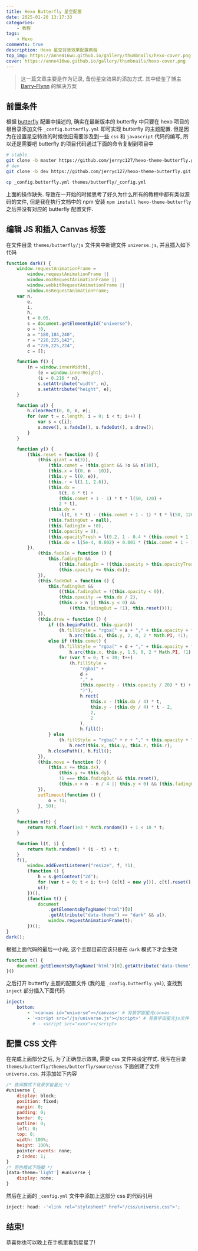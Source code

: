 ```yaml
---
title: Hexo Butterfly 星空配置
date: 2025-01-20 13:17:33
categories:
    - 教程
tags:
    - Hexo
comments: true
description: Hexo 星空背景效果配置教程
top_img: https://anne416wu.github.io/gallery/thumbnails/hexo-cover.png
cover: https://anne416wu.github.io/gallery/thumbnails/hexo-cover.png
---
```


> 这一篇文章主要是作为记录, 备份星空效果的添加方式. 其中借鉴了博主 [Barry-Flynn](https://blog.meta-code.top/2021/09/30/2021-7/) 的解决方案

## 前置条件

根据 [butterfly](https://butterfly.js.org/posts/dc584b87/) 配置中描述的, 确实在最新版本的 butterfly 中只要在 hexo 项目的根目录添加文件 `_config.butterfly.yml` 即可实现 butterfly 的主题配置. 但是因为在设置星空特效的时候依旧需要涉及到一些 `css` 和 `javascript` 代码的编写, 所以还是需要吧 butterfly 的项目代码通过下面的命令复制到项目中

```bash
# stable
git clone -b master https://github.com/jerryc127/hexo-theme-butterfly.git themes/butterfly
# dev
git clone -b dev https://github.com/jerryc127/hexo-theme-butterfly.git themes/butterfly

cp _config.butterfly.yml themes/butterfly/_config.yml
```

上面的操作缺失. 导致在一开始的时候思考了好久为什么所有的教程中都有类似源码的文件, 但是我在执行文档中的 npm 安装 `npm install hexo-theme-butterfly` 之后并没有对应的 butterfly 配置文件.

## 编辑 JS 和插入 Canvas 标签

在文件目录 `themes/butterfly/js` 文件夹中新建文件 `universe.js`, 并且插入如下代码

```javascript
function dark() {
    window.requestAnimationFrame =
        window.requestAnimationFrame ||
        window.mozRequestAnimationFrame ||
        window.webkitRequestAnimationFrame ||
        window.msRequestAnimationFrame;
    var n,
        e,
        i,
        h,
        t = 0.05,
        s = document.getElementById("universe"),
        o = !0,
        a = "180,184,240",
        r = "226,225,142",
        d = "226,225,224",
        c = [];

    function f() {
        (n = window.innerWidth),
            (e = window.innerHeight),
            (i = 0.216 * n),
            s.setAttribute("width", n),
            s.setAttribute("height", e);
    }

    function u() {
        h.clearRect(0, 0, n, e);
        for (var t = c.length, i = 0; i < t; i++) {
            var s = c[i];
            s.move(), s.fadeIn(), s.fadeOut(), s.draw();
        }
    }

    function y() {
        (this.reset = function () {
            (this.giant = m(3)),
                (this.comet = !this.giant && !o && m(10)),
                (this.x = l(0, n - 10)),
                (this.y = l(0, e)),
                (this.r = l(1.1, 2.6)),
                (this.dx =
                    l(t, 6 * t) +
                    (this.comet + 1 - 1) * t * l(50, 120) +
                    2 * t),
                (this.dy =
                    -l(t, 6 * t) - (this.comet + 1 - 1) * t * l(50, 120)),
                (this.fadingOut = null),
                (this.fadingIn = !0),
                (this.opacity = 0),
                (this.opacityTresh = l(0.2, 1 - 0.4 * (this.comet + 1 - 1))),
                (this.do = l(5e-4, 0.002) + 0.001 * (this.comet + 1 - 1));
        }),
            (this.fadeIn = function () {
                this.fadingIn &&
                    ((this.fadingIn = !(this.opacity > this.opacityTresh)),
                    (this.opacity += this.do));
            }),
            (this.fadeOut = function () {
                this.fadingOut &&
                    ((this.fadingOut = !(this.opacity < 0)),
                    (this.opacity -= this.do / 2),
                    (this.x > n || this.y < 0) &&
                        ((this.fadingOut = !1), this.reset()));
            }),
            (this.draw = function () {
                if ((h.beginPath(), this.giant))
                    (h.fillStyle = "rgba(" + a + "," + this.opacity + ")"),
                        h.arc(this.x, this.y, 2, 0, 2 * Math.PI, !1);
                else if (this.comet) {
                    (h.fillStyle = "rgba(" + d + "," + this.opacity + ")"),
                        h.arc(this.x, this.y, 1.5, 0, 2 * Math.PI, !1);
                    for (var t = 0; t < 30; t++)
                        (h.fillStyle =
                            "rgba(" +
                            d +
                            "," +
                            (this.opacity - (this.opacity / 20) * t) +
                            ")"),
                            h.rect(
                                this.x - (this.dx / 4) * t,
                                this.y - (this.dy / 4) * t - 2,
                                2,
                                2
                            ),
                            h.fill();
                } else
                    (h.fillStyle = "rgba(" + r + "," + this.opacity + ")"),
                        h.rect(this.x, this.y, this.r, this.r);
                h.closePath(), h.fill();
            }),
            (this.move = function () {
                (this.x += this.dx),
                    (this.y += this.dy),
                    !1 === this.fadingOut && this.reset(),
                    (this.x > n - n / 4 || this.y < 0) && (this.fadingOut = !0);
            }),
            setTimeout(function () {
                o = !1;
            }, 50);
    }

    function m(t) {
        return Math.floor(1e3 * Math.random()) + 1 < 10 * t;
    }

    function l(t, i) {
        return Math.random() * (i - t) + t;
    }
    f(),
        window.addEventListener("resize", f, !1),
        (function () {
            h = s.getContext("2d");
            for (var t = 0; t < i; t++) (c[t] = new y()), c[t].reset();
            u();
        })(),
        (function t() {
            document
                .getElementsByTagName("html")[0]
                .getAttribute("data-theme") == "dark" && u(),
                window.requestAnimationFrame(t);
        })();
}
dark();
```

根据上面代码的最后一小段, 这个主题目前应该只是在 `dark` 模式下才会生效

```javascript
function t() {
    document.getElementsByTagName('html')[0].getAttribute('data-theme') == 'dark' && u(), window.requestAnimationFrame(t)
}()
```

之后打开 butterfly 主题的配置文件 (我的是 `_config.butterfly.yml`), 查找到 `inject` 部分插入下面代码

```yaml
inject:
	bottom:
	    - '<canvas id="universe"></canvas>' # 背景宇宙星光canvas
	    - '<script src="/js/universe.js"></script>' # 背景宇宙星光js文件
	      # - <script src="xxxx"></script>
```

## 配置 CSS 文件

在完成上面部分之后, 为了正确显示效果, 需要 css 文件来设定样式. 我写在目录 `themes/butterfly/themes/butterfly/source/css` 下面创建了文件 `universe.css`. 并添加如下内容

```javascript
/* 夜间模式下背景宇宙星光 */
#universe {
    display: block;
    position: fixed;
    margin: 0;
    padding: 0;
    border: 0;
    outline: 0;
    left: 0;
    top: 0;
    width: 100%;
    height: 100%;
    pointer-events: none;
    z-index: 1;
}
/* 亮色模式下隐藏 */
[data-theme='light'] #universe {
    display: none;
}
```

然后在上面的 `_config.yml` 文件中添加上这部分 css 的代码引用

```javascript
inject: head: -'<link rel="stylesheet" href="/css/universe.css">';
```

## 结束!

恭喜你也可以晚上在手机里看到星星了!
